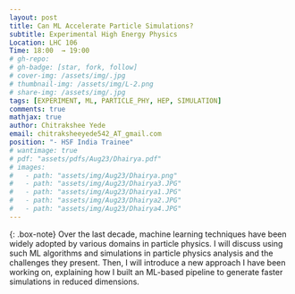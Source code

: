 ```yaml
---
layout: post
title: Can ML Accelerate Particle Simulations?
subtitle: Experimental High Energy Physics
Location: LHC 106
Time: 18:00  → 19:00
# gh-repo:
# gh-badge: [star, fork, follow]
# cover-img: /assets/img/.jpg
# thumbnail-img: /assets/img/L-2.png
# share-img: /assets/img/.jpg
tags: [EXPERIMENT, ML, PARTICLE_PHY, HEP, SIMULATION]
comments: true
mathjax: true
author: Chitrakshee Yede
email: chitraksheeyede542_AT_gmail.com
position: "- HSF India Trainee"
# wantimage: true
# pdf: "assets/pdfs/Aug23/Dhairya.pdf"
# images:
#   - path: "assets/img/Aug23/Dhairya.png"
#   - path: "assets/img/Aug23/Dhairya3.JPG"
#   - path: "assets/img/Aug23/Dhairya1.JPG"
#   - path: "assets/img/Aug23/Dhairya2.JPG"
#   - path: "assets/img/Aug23/Dhairya4.JPG"
---
```

{: .box-note}
Over the last decade, machine learning techniques have been widely adopted by various domains in particle physics. I will discuss using such ML algorithms and simulations in particle physics analysis and the challenges they present. Then, I will introduce a new approach I have been working on, explaining how I built an ML-based pipeline to generate faster simulations in reduced dimensions.